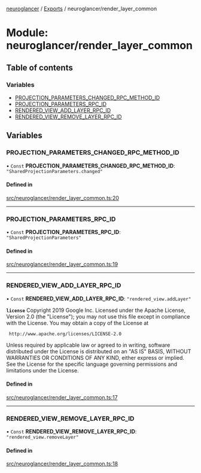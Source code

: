 [neuroglancer](../README.md) / [Exports](../modules.md) / neuroglancer/render\_layer\_common

# Module: neuroglancer/render\_layer\_common

## Table of contents

### Variables

- [PROJECTION\_PARAMETERS\_CHANGED\_RPC\_METHOD\_ID](neuroglancer_render_layer_common.md#projection_parameters_changed_rpc_method_id)
- [PROJECTION\_PARAMETERS\_RPC\_ID](neuroglancer_render_layer_common.md#projection_parameters_rpc_id)
- [RENDERED\_VIEW\_ADD\_LAYER\_RPC\_ID](neuroglancer_render_layer_common.md#rendered_view_add_layer_rpc_id)
- [RENDERED\_VIEW\_REMOVE\_LAYER\_RPC\_ID](neuroglancer_render_layer_common.md#rendered_view_remove_layer_rpc_id)

## Variables

### PROJECTION\_PARAMETERS\_CHANGED\_RPC\_METHOD\_ID

• `Const` **PROJECTION\_PARAMETERS\_CHANGED\_RPC\_METHOD\_ID**: ``"SharedProjectionParameters.changed"``

#### Defined in

[src/neuroglancer/render_layer_common.ts:20](https://github.com/ActiveBrainAtlas2/neuroglancer/blob/034b457d/src/neuroglancer/render_layer_common.ts#L20)

___

### PROJECTION\_PARAMETERS\_RPC\_ID

• `Const` **PROJECTION\_PARAMETERS\_RPC\_ID**: ``"SharedProjectionParameters"``

#### Defined in

[src/neuroglancer/render_layer_common.ts:19](https://github.com/ActiveBrainAtlas2/neuroglancer/blob/034b457d/src/neuroglancer/render_layer_common.ts#L19)

___

### RENDERED\_VIEW\_ADD\_LAYER\_RPC\_ID

• `Const` **RENDERED\_VIEW\_ADD\_LAYER\_RPC\_ID**: ``"rendered_view.addLayer"``

**`license`**
Copyright 2019 Google Inc.
Licensed under the Apache License, Version 2.0 (the "License");
you may not use this file except in compliance with the License.
You may obtain a copy of the License at

     http://www.apache.org/licenses/LICENSE-2.0

Unless required by applicable law or agreed to in writing, software
distributed under the License is distributed on an "AS IS" BASIS,
WITHOUT WARRANTIES OR CONDITIONS OF ANY KIND, either express or implied.
See the License for the specific language governing permissions and
limitations under the License.

#### Defined in

[src/neuroglancer/render_layer_common.ts:17](https://github.com/ActiveBrainAtlas2/neuroglancer/blob/034b457d/src/neuroglancer/render_layer_common.ts#L17)

___

### RENDERED\_VIEW\_REMOVE\_LAYER\_RPC\_ID

• `Const` **RENDERED\_VIEW\_REMOVE\_LAYER\_RPC\_ID**: ``"rendered_view.removeLayer"``

#### Defined in

[src/neuroglancer/render_layer_common.ts:18](https://github.com/ActiveBrainAtlas2/neuroglancer/blob/034b457d/src/neuroglancer/render_layer_common.ts#L18)
